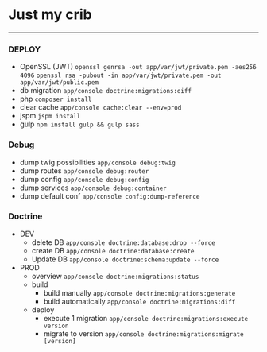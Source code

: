 # Just my crib
---

### DEPLOY
* OpenSSL (JWT)             `openssl genrsa -out app/var/jwt/private.pem -aes256 4096`
                            `openssl rsa -pubout -in app/var/jwt/private.pem -out app/var/jwt/public.pem`
* db migration              `app/console doctrine:migrations:diff`
* php                       `composer install`
* clear cache               `app/console cache:clear --env=prod`
* jspm                      `jspm install`
* gulp                      `npm install gulp && gulp sass`


### Debug
* dump twig possibilities   `app/console debug:twig`   
* dump routes               `app/console debug:router`
* dump config	            `app/console debug:config`
* dump services	            `app/console debug:container`
* dump default conf         `app/console config:dump-reference`


### Doctrine
* DEV
  * delete DB               `app/console doctrine:database:drop --force`
  * create DB               `app/console doctrine:database:create`
  * Update DB               `app/console doctrine:schema:update --force`
* PROD
  * overview                `app/console doctrine:migrations:status`
  * build 
    * build manually        `app/console doctrine:migrations:generate`
    * build automatically   `app/console doctrine:migrations:diff`
  * deploy
    * execute 1 migration   `app/console doctrine:migrations:execute version`
    * migrate to version    `app/console doctrine:migrations:migrate [version]`
